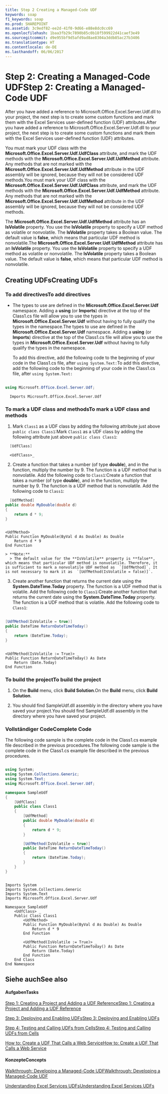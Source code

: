 ```yaml
---
title: Step 2 Creating a Managed-Code UDF
keywords: soap
f1_keywords: soap
ms.prod: SHAREPOINT
ms.assetid: 3c9edf82-ee2d-41f0-9d66-e88e8dc0cc69
ms.openlocfilehash: 1baa3fb29c7890b85c0b18f599922d41caef3e49
ms.sourcegitcommit: d9e955bf9d5afd9ad8ae8304a3ddb85ac27b3406
ms.translationtype: HT
ms.contentlocale: de-DE
ms.lasthandoff: 06/06/2017
---
```

# <a name="step-2-creating-a-managed-code-udf"></a><span data-ttu-id="f6a83-103">Step 2: Creating a Managed-Code UDF</span><span class="sxs-lookup"><span data-stu-id="f6a83-103">Step 2: Creating a Managed-Code UDF</span></span>

<span data-ttu-id="f6a83-104">After you have added a reference to Microsoft.Office.Excel.Server.Udf.dll to your project, the next step is to create some custom functions and mark them with the Excel Services user-defined function (UDF) attributes.</span><span class="sxs-lookup"><span data-stu-id="f6a83-104">After you have added a reference to Microsoft.Office.Excel.Server.Udf.dll to your project, the next step is to create some custom functions and mark them with the Excel Services user-defined function (UDF) attributes.</span></span> 
  
    
    

<span data-ttu-id="f6a83-p101">You must mark your UDF class with the **Microsoft.Office.Excel.Server.Udf.UdfClass** attribute, and mark the UDF methods with the **Microsoft.Office.Excel.Server.Udf.UdfMethod** attribute. Any methods that are not marked with the **Microsoft.Office.Excel.Server.Udf.UdfMethod** attribute in the UDF assembly will be ignored, because they will not be considered UDF methods.</span><span class="sxs-lookup"><span data-stu-id="f6a83-p101">You must mark your UDF class with the **Microsoft.Office.Excel.Server.Udf.UdfClass** attribute, and mark the UDF methods with the **Microsoft.Office.Excel.Server.Udf.UdfMethod** attribute. Any methods that are not marked with the **Microsoft.Office.Excel.Server.Udf.UdfMethod** attribute in the UDF assembly will be ignored, because they will not be considered UDF methods.</span></span>
  
    
    

<span data-ttu-id="f6a83-p102">The **Microsoft.Office.Excel.Server.Udf.UdfMethod** attribute has an **IsVolatile** property. You use the **IsVolatile** property to specify a UDF method as volatile or nonvolatile. The **IsVolatile** property takes a Boolean value. The default value is **false**, which means that particular UDF method is nonvolatile.</span><span class="sxs-lookup"><span data-stu-id="f6a83-p102">The **Microsoft.Office.Excel.Server.Udf.UdfMethod** attribute has an **IsVolatile** property. You use the **IsVolatile** property to specify a UDF method as volatile or nonvolatile. The **IsVolatile** property takes a Boolean value. The default value is **false**, which means that particular UDF method is nonvolatile.</span></span> 
## <a name="creating-udfs"></a><span data-ttu-id="f6a83-111">Creating UDFs</span><span class="sxs-lookup"><span data-stu-id="f6a83-111">Creating UDFs</span></span>


### <a name="to-add-directives"></a><span data-ttu-id="f6a83-112">To add directives</span><span class="sxs-lookup"><span data-stu-id="f6a83-112">To add directives</span></span>


- <span data-ttu-id="f6a83-p103">The types to use are defined in the **Microsoft.Office.Excel.Server.Udf** namespace. Adding a **using** (or **Imports**) directive at the top of the Class1.cs file will allow you to use the types in **Microsoft.Office.Excel.Server.Udf** without having to fully qualify the types in the namespace.</span><span class="sxs-lookup"><span data-stu-id="f6a83-p103">The types to use are defined in the **Microsoft.Office.Excel.Server.Udf** namespace. Adding a **using** (or **Imports**) directive at the top of the Class1.cs file will allow you to use the types in **Microsoft.Office.Excel.Server.Udf** without having to fully qualify the types in the namespace.</span></span>
    
    <span data-ttu-id="f6a83-115">To add this directive, add the following code to the beginning of your code in the Class1.cs file, after  `using System.Text:`</span><span class="sxs-lookup"><span data-stu-id="f6a83-115">To add this directive, add the following code to the beginning of your code in the Class1.cs file, after  `using System.Text:`</span></span>
    


```cs
  
using Microsoft.Office.Excel.Server.Udf; 
```




```VB.net
  Imports Microsoft.Office.Excel.Server.Udf
```


### <a name="to-mark-a-udf-class-and-methods"></a><span data-ttu-id="f6a83-116">To mark a UDF class and methods</span><span class="sxs-lookup"><span data-stu-id="f6a83-116">To mark a UDF class and methods</span></span>


1. <span data-ttu-id="f6a83-117">Mark  `Class1` as a UDF class by adding the following attribute just above `public class Class1`:</span><span class="sxs-lookup"><span data-stu-id="f6a83-117">Mark  `Class1` as a UDF class by adding the following attribute just above `public class Class1`:</span></span> 
    
```cs
  [UdfClass]
```


```VB.net
  <UdfClass>_
```

2. <span data-ttu-id="f6a83-p104">Create a function that takes a number (of type **double**), and in the function, multiply the number by 9. The function is a UDF method that is nonvolatile. Add the following code to  `Class1`:</span><span class="sxs-lookup"><span data-stu-id="f6a83-p104">Create a function that takes a number (of type **double**), and in the function, multiply the number by 9. The function is a UDF method that is nonvolatile. Add the following code to  `Class1`:</span></span>
    
```cs
  [UdfMethod]
public double MyDouble(double d)
{
    return d * 9;
}
```


```VB.net
  
<UdfMethod> _
Public Function MyDouble(ByVal d As Double) As Double
    Return d * 9
End Function
```


    > **Note:**
      > The default value for the **IsVolatile** property is **false**, which means that particular UDF method is nonvolatile. Therefore, it is sufficient to mark a nonvolatile UDF method as  `[UdfMethod]`. It is not necessary to mark it as  `[UdfMethod(IsVolatile = false)]`. 
3. <span data-ttu-id="f6a83-p105">Create another function that returns the current date using the **System.DateTime.Today** property. The function is a UDF method that is volatile. Add the following code to `Class1`:</span><span class="sxs-lookup"><span data-stu-id="f6a83-p105">Create another function that returns the current date using the **System.DateTime.Today** property. The function is a UDF method that is volatile. Add the following code to `Class1`:</span></span>
    
```cs
  
[UdfMethod(IsVolatile = true)]
public DateTime ReturnDateTimeToday()
{
    return (DateTime.Today);
}      
```


```VB.net
  
<UdfMethod(IsVolatile := True)> _
Public Function ReturnDateTimeToday() As Date
    Return (Date.Today)
End Function
```


### <a name="to-build-the-project"></a><span data-ttu-id="f6a83-124">To build the project</span><span class="sxs-lookup"><span data-stu-id="f6a83-124">To build the project</span></span>


1. <span data-ttu-id="f6a83-125">On the **Build** menu, click **Build Solution**.</span><span class="sxs-lookup"><span data-stu-id="f6a83-125">On the **Build** menu, click **Build Solution**.</span></span>
    
  
2. <span data-ttu-id="f6a83-126">You should find SampleUdf.dll assembly in the directory where you have saved your project.</span><span class="sxs-lookup"><span data-stu-id="f6a83-126">You should find SampleUdf.dll assembly in the directory where you have saved your project.</span></span> 
    
  

### <a name="complete-code"></a><span data-ttu-id="f6a83-127">Vollständiger Code</span><span class="sxs-lookup"><span data-stu-id="f6a83-127">Complete Code</span></span>

<span data-ttu-id="f6a83-128">The following code sample is the complete code in the Class1.cs example file described in the previous procedures.</span><span class="sxs-lookup"><span data-stu-id="f6a83-128">The following code sample is the complete code in the Class1.cs example file described in the previous procedures.</span></span>
  
    
    

```cs

using System;
using System.Collections.Generic;
using System.Text;
using Microsoft.Office.Excel.Server.Udf;

namespace SampleUdf
{
    [UdfClass]
    public class Class1
    {
        [UdfMethod]
        public double MyDouble(double d)
        {
            return d * 9;
        }  

        [UdfMethod(IsVolatile = true)]
        public DateTime ReturnDateTimeToday()
        {
            return (DateTime.Today);
        }
    }
}
```


```VB.net

Imports System
Imports System.Collections.Generic
Imports System.Text
Imports Microsoft.Office.Excel.Server.Udf

Namespace SampleUdf
    <UdfClass> _
    Public Class Class1
        <UdfMethod> _
        Public Function MyDouble(ByVal d As Double) As Double
            Return d * 9
        End Function

        <UdfMethod(IsVolatile := True)> _
        Public Function ReturnDateTimeToday() As Date
            Return (Date.Today)
        End Function
    End Class
End Namespace
```


## <a name="see-also"></a><span data-ttu-id="f6a83-129">Siehe auch</span><span class="sxs-lookup"><span data-stu-id="f6a83-129">See also</span></span>


#### <a name="tasks"></a><span data-ttu-id="f6a83-130">Aufgaben</span><span class="sxs-lookup"><span data-stu-id="f6a83-130">Tasks</span></span>


  
    
    
 [<span data-ttu-id="f6a83-131">Step 1: Creating a Project and Adding a UDF Reference</span><span class="sxs-lookup"><span data-stu-id="f6a83-131">Step 1: Creating a Project and Adding a UDF Reference</span></span>](step-1-creating-a-project-and-adding-a-udf-reference)
  
    
    
 [<span data-ttu-id="f6a83-132">Step 3: Deploying and Enabling UDFs</span><span class="sxs-lookup"><span data-stu-id="f6a83-132">Step 3: Deploying and Enabling UDFs</span></span>](step-3-deploying-and-enabling-udfs)
  
    
    
 [<span data-ttu-id="f6a83-133">Step 4: Testing and Calling UDFs from Cells</span><span class="sxs-lookup"><span data-stu-id="f6a83-133">Step 4: Testing and Calling UDFs from Cells</span></span>](step-4-testing-and-calling-udfs-from-cells)
  
    
    
 [<span data-ttu-id="f6a83-134">How to: Create a UDF That Calls a Web Service</span><span class="sxs-lookup"><span data-stu-id="f6a83-134">How to: Create a UDF That Calls a Web Service</span></span>](how-to-create-a-udf-that-calls-a-web-service)
#### <a name="concepts"></a><span data-ttu-id="f6a83-135">Konzepte</span><span class="sxs-lookup"><span data-stu-id="f6a83-135">Concepts</span></span>


  
    
    
 [<span data-ttu-id="f6a83-136">Walkthrough: Developing a Managed-Code UDF</span><span class="sxs-lookup"><span data-stu-id="f6a83-136">Walkthrough: Developing a Managed-Code UDF</span></span>](walkthrough-developing-a-managed-code-udf)
  
    
    
 [<span data-ttu-id="f6a83-137">Understanding Excel Services UDFs</span><span class="sxs-lookup"><span data-stu-id="f6a83-137">Understanding Excel Services UDFs</span></span>](understanding-excel-services-udfs)
